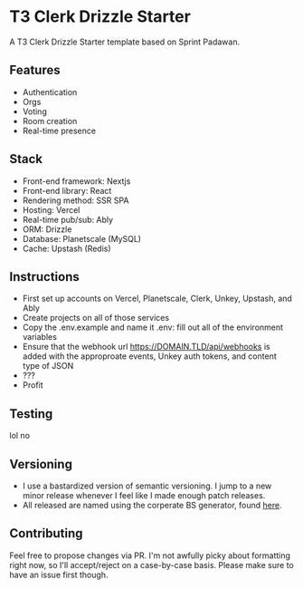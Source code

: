 # T3 Clerk Drizzle Starter

A T3 Clerk Drizzle Starter template based on Sprint Padawan.

## Features

- Authentication
- Orgs
- Voting
- Room creation
- Real-time presence

## Stack

- Front-end framework: Nextjs
- Front-end library: React
- Rendering method: SSR SPA
- Hosting: Vercel
- Real-time pub/sub: Ably
- ORM: Drizzle
- Database: Planetscale (MySQL)
- Cache: Upstash (Redis)

## Instructions

- First set up accounts on Vercel, Planetscale, Clerk, Unkey, Upstash, and Ably
- Create projects on all of those services
- Copy the .env.example and name it .env: fill out all of the environment variables
- Ensure that the webhook url https://DOMAIN.TLD/api/webhooks is added with the approproate events, Unkey auth tokens, and content type of JSON
- ???
- Profit

## Testing

lol no

## Versioning

- I use a bastardized version of semantic versioning. I jump to a new minor release whenever I feel like I made enough patch releases.
- All released are named using the corperate BS generator, found [here](https://www.atrixnet.com/bs-generator.html).

## Contributing

Feel free to propose changes via PR. I'm not awfully picky about formatting right now, so I'll accept/reject on a case-by-case basis. Please make sure to have an issue first though.

